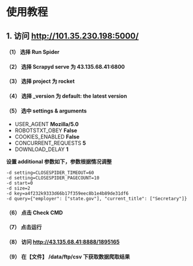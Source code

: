 # 使用教程

## 1. 访问 http://101.35.230.198:5000/

#### （1） 选择 Run Spider

#### （2） 选择 Scrapyd serve 为 43.135.68.41:6800

#### （3） 选择 project 为 rocket

#### （4） 选择 _version 为 default: the latest version

#### （5） 选中 settings & arguments

- USER_AGENT  **Mozilla/5.0**
- ROBOTSTXT_OBEY **False**
- COOKIES_ENABLED **False**
- CONCURRENT_REQUESTS **5**
- DOWNLOAD_DELAY **1**

**设置 additional 参数如下，参数根据情况调整**

```text
-d setting=CLOSESPIDER_TIMEOUT=60
-d setting=CLOSESPIDER_PAGECOUNT=10
-d start=0
-d size=2
-d key=a4f232k9333d66b17f359eec8b1e4b89de31df6
-d query={"employer": ["state.gov"], "current_title": ["Secretary"]}
```

#### （6） 点击 Check CMD

#### （7） 点击运行

#### （8） 访问 http://43.135.68.41:8888/1895165

#### （9） 在【文件】 /data/ftp/csv 下获取数据爬取结果


